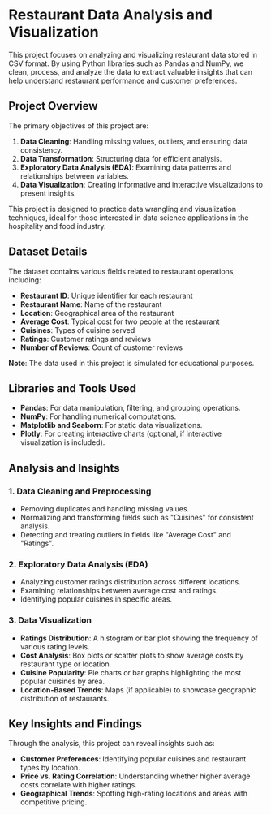 # Restaurant Data Analysis and Visualization

This project focuses on analyzing and visualizing restaurant data stored in CSV format. By using Python libraries such as Pandas and NumPy, we clean, process, and analyze the data to extract valuable insights that can help understand restaurant performance and customer preferences.

## Project Overview
The primary objectives of this project are:
1. **Data Cleaning**: Handling missing values, outliers, and ensuring data consistency.
2. **Data Transformation**: Structuring data for efficient analysis.
3. **Exploratory Data Analysis (EDA)**: Examining data patterns and relationships between variables.
4. **Data Visualization**: Creating informative and interactive visualizations to present insights.

This project is designed to practice data wrangling and visualization techniques, ideal for those interested in data science applications in the hospitality and food industry.

## Dataset Details
The dataset contains various fields related to restaurant operations, including:
- **Restaurant ID**: Unique identifier for each restaurant
- **Restaurant Name**: Name of the restaurant
- **Location**: Geographical area of the restaurant
- **Average Cost**: Typical cost for two people at the restaurant
- **Cuisines**: Types of cuisine served
- **Ratings**: Customer ratings and reviews
- **Number of Reviews**: Count of customer reviews

**Note**: The data used in this project is simulated for educational purposes.

## Libraries and Tools Used
- **Pandas**: For data manipulation, filtering, and grouping operations.
- **NumPy**: For handling numerical computations.
- **Matplotlib and Seaborn**: For static data visualizations.
- **Plotly**: For creating interactive charts (optional, if interactive visualization is included).


## Analysis and Insights
### 1. **Data Cleaning and Preprocessing**
   - Removing duplicates and handling missing values.
   - Normalizing and transforming fields such as "Cuisines" for consistent analysis.
   - Detecting and treating outliers in fields like "Average Cost" and "Ratings".

### 2. **Exploratory Data Analysis (EDA)**
   - Analyzing customer ratings distribution across different locations.
   - Examining relationships between average cost and ratings.
   - Identifying popular cuisines in specific areas.

### 3. **Data Visualization**
   - **Ratings Distribution**: A histogram or bar plot showing the frequency of various rating levels.
   - **Cost Analysis**: Box plots or scatter plots to show average costs by restaurant type or location.
   - **Cuisine Popularity**: Pie charts or bar graphs highlighting the most popular cuisines by area.
   - **Location-Based Trends**: Maps (if applicable) to showcase geographic distribution of restaurants.

## Key Insights and Findings
Through the analysis, this project can reveal insights such as:
- **Customer Preferences**: Identifying popular cuisines and restaurant types by location.
- **Price vs. Rating Correlation**: Understanding whether higher average costs correlate with higher ratings.
- **Geographical Trends**: Spotting high-rating locations and areas with competitive pricing.

